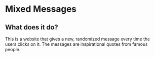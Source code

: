 # Mixed Messages
## What does it do?
This is a website that gives a new, randomized message every time the users clicks on it.
The messages are inspirational quotes from famous people.
